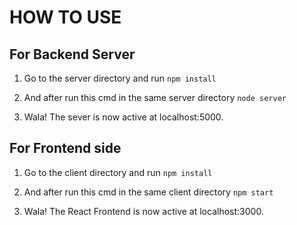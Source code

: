 # HOW TO USE

## For Backend Server

1. Go to the server directory and run
`npm install`

2. And after run this cmd in the same server directory
`node server`

3. Wala! The sever is now active at localhost:5000.

## For Frontend side

1. Go to the client directory and run
`npm install`

2. And after run this cmd in the same client directory
`npm start`

3. Wala! The React Frontend is now active at localhost:3000.


